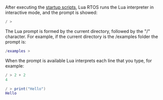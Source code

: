 After executing the [startup scripts](./Startup-scripts), Lua RTOS runs the Lua interpreter in interactive mode, and the prompt is showed:

   ```lua
   / > 
   ```

The Lua prompt is formed by the current directory, followed by the "/" character. For example, if the current directory is the /examples folder the prompt is:

   ```lua
   /examples > 
   ```
When the prompt is available Lua interprets each line that you type, for example:

   ```lua
   / > 2 + 2
   4
   ```

   ```lua
   / > print("Hello")
   Hello
   ```
